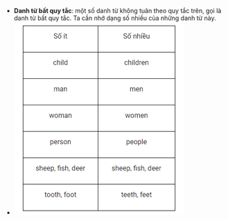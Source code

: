 * **Danh từ bất quy tắc**: một số danh từ không tuân theo
  quy
  tắc trên, gọi là danh từ bất quy tắc. Ta cần nhớ dạng số
  nhiều của những danh từ này.
* ![img.png](../../../images/irregular%20noun.png)